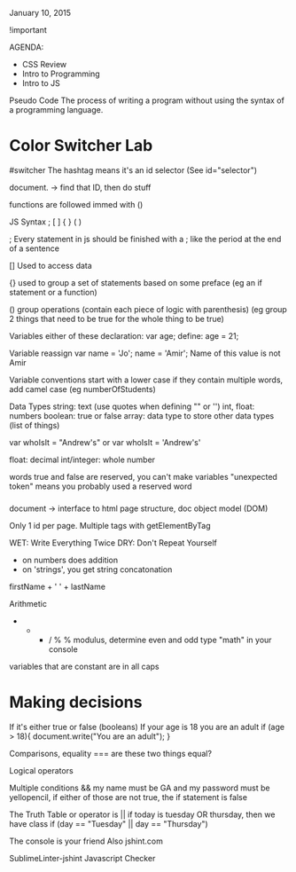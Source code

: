 January 10, 2015

!important

AGENDA:

* CSS Review
* Intro to Programming
* Intro to JS

Pseudo Code
The process of writing a program without using the syntax of a programming language.

# Color Switcher Lab

#switcher
The hashtag means it's an id selector (See id="selector")

document. -> find that ID, then do stuff

functions are followed immed with ()

JS Syntax
;
[ ]
{ }
( )

;
Every statement in js should be finished with a ;
like the period at the end of a sentence

[]
Used to access data

{}
used to group a set of statements based on some preface (eg an if statement or a function)

()
group operations (contain each piece of logic with parenthesis) (eg group 2 things that need to be true for the whole thing to be true)

Variables
either of these
declaration: var age;
define: age = 21;

Variable reassign
var name = 'Jo';
name = 'Amir';
Name of this value is not Amir

Variable conventions
start with a lower case
if they contain multiple words, add camel case (eg numberOfStudents)

Data Types
string: text (use quotes when defining "" or '')
int, float: numbers
boolean: true or false
array: data type to store other data types (list of things)

var whoIsIt = "Andrew's"
or
var whoIsIt = 'Andrew\'s'

float: decimal
int/integer: whole number

words true and false are reserved, you can't make variables
"unexpected token" means you probably used a reserved word

###

document -> interface to html page structure, doc object model (DOM)

Only 1 id per page. Multiple tags with getElementByTag


WET: Write Everything Twice
DRY: Don't Repeat Yourself

+ on numbers does addition
+ on 'strings', you get string concatonation

firstName + ' ' + lastName

Arithmetic
+ - * / %
% modulus, determine even and odd
type "math" in your console

variables that are constant are in all caps

# Making decisions
If it's either true or false (booleans)
If your age is 18 you are an adult
if (age > 18){
  document.write("You are an adult");
}

Comparisons, equality
=== are these two things equal?

Logical operators

Multiple conditions
&&
my name must be GA and my password must be yellopencil, if either of those are not true, the if statement is false

The Truth Table
or operator is ||
if today is tuesday OR thursday, then we have class
if (day == "Tuesday" || day == "Thursday")

The console is your friend
Also jshint.com

SublimeLinter-jshint
Javascript Checker
